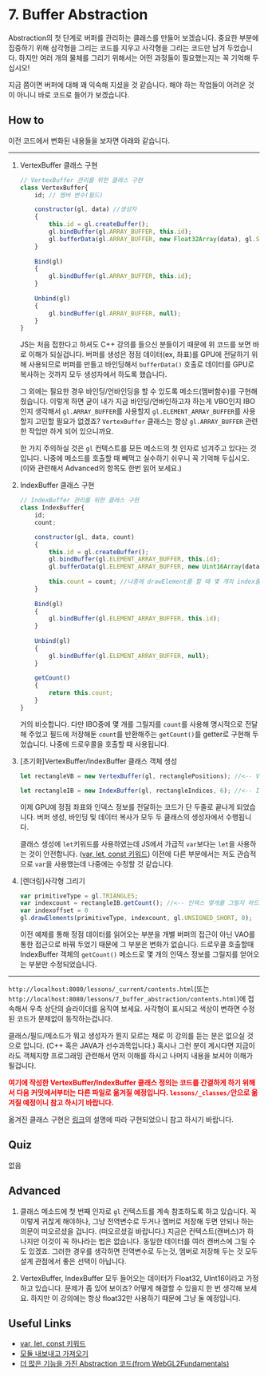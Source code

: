 # 7. Buffer Abstraction

Abstraction의 첫 단계로 버퍼를 관리하는 클래스를 만들어 보겠습니다. 중요한 부분에 집중하기 위해 삼각형을 그리는 코드를 지우고 사각형을 그리는 코드만 남겨 두었습니다. 하지만 여러 개의 물체를 그리기 위해서는 어떤 과정들이 필요했는지는 꼭 기억해 두십시오!

지금 쯤이면 버퍼에 대해 꽤 익숙해 지셨을 것 같습니다. 해야 하는 작업들이 어려운 것이 아니니 바로 코드로 들어가 보겠습니다.

## How to

이전 코드에서 변화된 내용들을 보자면 아래와 같습니다.

---
1. VertexBuffer 클래스 구현

    ```js
    // VertexBuffer 관리를 위한 클래스 구현
    class VertexBuffer{
        id; // 멤버 변수(필드)
    
        constructor(gl, data) //생성자
        {
            this.id = gl.createBuffer(); 
            gl.bindBuffer(gl.ARRAY_BUFFER, this.id); 
            gl.bufferData(gl.ARRAY_BUFFER, new Float32Array(data), gl.STATIC_DRAW);
        }
        
        Bind(gl)
        {
            gl.bindBuffer(gl.ARRAY_BUFFER, this.id);
        }
        
        Unbind(gl)
        {
            gl.bindBuffer(gl.ARRAY_BUFFER, null);
        }
    }
    ```
    
    JS는 처음 접한다고 하셔도 C++ 강의를 들으신 분들이기 때문에 위 코드를 보면 바로 이해가 되실겁니다. 버퍼를 생성은 정점 데이터(ex, 좌표)를 GPU에 전달하기 위해 사용되므로 버퍼를 만들고 바인딩해서 `bufferData()` 호출로 데이터를 GPU로 복사하는 것까지 모두 생성자에서 하도록 했습니다.

    그 외에는 필요한 경우 바인딩/언바인딩을 할 수 있도록 메소드(멤버함수)를 구현해 줬습니다. 이렇게 하면 굳이 내가 지금 바인딩/언바인하고자 하는게 VBO인지 IBO인지 생각해서 `gl.ARRAY_BUFFER`를 사용할지 `gl.ELEMENT_ARRAY_BUFFER`를 사용할지 고민할 필요가 없겠죠? `VertexBuffer` 클래스는 항상 `gl.ARRAY_BUFFER` 관련한 작업만 하게 되어 있으니까요.
    
    한 가지 주의하실 것은 `gl` 컨텍스트를 모든 메소드의 첫 인자로 넘겨주고 있다는 것입니다. 나중에 메소드를 호출할 때 빼먹고 실수하기 쉬우니 꼭 기억해 두십시오. (이와 관련해서 Advanced의 항목도 한번 읽어 보세요.)

2. IndexBuffer 클래스 구현

    ```js
    // IndexBuffer 관리를 위한 클래스 구현
    class IndexBuffer{
        id;
        count;

        constructor(gl, data, count)
        {
            this.id = gl.createBuffer(); 
            gl.bindBuffer(gl.ELEMENT_ARRAY_BUFFER, this.id); 
            gl.bufferData(gl.ELEMENT_ARRAY_BUFFER, new Uint16Array(data), gl.STATIC_DRAW);
            
            this.count = count; //나중에 drawElement를 할 때 몇 개의 index를 그릴 것인지 명시해 주어야 하므로 따로 저장함
        }
        
        Bind(gl)
        {
            gl.bindBuffer(gl.ELEMENT_ARRAY_BUFFER, this.id);
        }
        
        Unbind(gl)
        {
            gl.bindBuffer(gl.ELEMENT_ARRAY_BUFFER, null);
        }
        
        getCount()
        {
            return this.count;
        }
    }
    ```

    거의 비슷합니다. 다만 IBO중에 몇 개를 그릴지를 `count`를 사용해 명시적으로 전달해 주었고 필드에 저장해둔 `count`를 반환해주는 `getCount()`를 getter로 구현해 두었습니다. 나중에 드로우콜을 호출할 때 사용됩니다.

3. [초기화]VertexBuffer/IndexBuffer 클래스 객체 생성

    ```js
    let rectangleVB = new VertexBuffer(gl, rectanglePositions); //<-- VertexBuffer 클래스 사용

    let rectangleIB = new IndexBuffer(gl, rectangleIndices, 6); //<-- IndexBuffer 클래스 사용
    ```

    이제 GPU에 정점 좌표와 인덱스 정보를 전달하는 코드가 단 두줄로 끝나게 되었습니다. 버퍼 생성, 바인딩 및 데이터 복사가 모두 두 클래스의 생성자에서 수행됩니다. 
    
    클래스 생성에 `let`키워드를 사용하였는데 JS에서 가급적 `var`보다는 `let`을 사용하는 것이 안전합니다. ([var, let, const 키워드](https://velog.io/@bathingape/JavaScript-var-let-const-%EC%B0%A8%EC%9D%B4%EC%A0%90)) 이전에 다른 부분에서는 저도 관습적으로 `var`을 사용했는데 나중에는 수정할 것 같습니다.

4. [렌더링]사각형 그리기

    ```js
    var primitiveType = gl.TRIANGLES;
    var indexcount = rectangleIB.getCount(); //<-- 인덱스 몇개를 그릴지 하드코딩하지 않고 IB로부터 얻어옵니다.
    var indexoffset = 0
    gl.drawElements(primitiveType, indexcount, gl.UNSIGNED_SHORT, 0);
    ```

    이전 예제를 통해 정점 데이터를 읽어오는 부분을 개별 버퍼의 접근이 아닌 VAO를 통한 접근으로 바꿔 두었기 때문에 그 부분은 변화가 없습니다. 드로우콜 호출할때 IndexBuffer 객체의 `getCount()` 메소드로 몇 개의 인덱스 정보를 그릴지를 얻어오는 부분만 수정되었습니다.

---

`http://localhost:8080/lessons/_current/contents.html`(또는 `http://localhost:8080/lessons/7_buffer_abstraction/contents.html`)에 접속해서 우측 상단의 슬라이더를 움직여 보세요. 사각형이 표시되고 색상이 변하면 수정된 코드가 문제없이 동작하는겁니다.

클래스/필드/메소드가 뭐고 생성자가 뭔지 모르는 채로 이 강의를 듣는 분은 없으실 것으로 압니다. (C++ 혹은 JAVA가 선수과목입니다.) 혹시나 그런 분이 계시다면 지금이라도 객체지향 프로그래밍 관련해서 먼저 이해를 하시고 나머지 내용을 보셔야 이해가 될겁니다.

<span style="color:red">**여기에 작성한 VertexBuffer/IndexBuffer 클래스 정의는 코드를 간결하게 하기 위해서 다음 커밋에서부터는 다른 파일로 옮겨질 예정입니다. `lessons/_classes/`안으로 옮겨질 예정이니 참고 하시기 바랍니다.**</span>

옮겨진 클래스 구현은 [링크](https://ko.javascript.info/import-export)의 설명에 따라 구현되었으니 참고 하시기 바랍니다.

## Quiz

없음

## Advanced

1. 클래스 메소드에 첫 번째 인자로 `gl` 컨텍스트를 계속 참조하도록 하고 있습니다. 꼭 이렇게 귀찮게 해야하나, 그냥 전역변수로 두거나 멤버로 저장해 두면 안되나 하는 의문이 떠오르셨을 겁니다. (떠오르셨길 바랍니다.) 지금은 컨텍스트(캔버스)가 하나지만 이것이 꼭 하나라는 법은 없습니다. 동일한 데이터를 여러 캔버스에 그릴 수도 있겠죠. 그러한 경우를 생각하면 전역변수로 두는것, 멤버로 저장해 두는 것 모두 설계 관점에서 좋은 선택이 아닙니다.

2. VertexBuffer, IndexBuffer 모두 들어오는 데이터가 Float32, UInt16이라고 가정하고 있습니다. 문제가 좀 있어 보이죠? 어떻게 해결할 수 있을지 한 번 생각해 보세요. 하지만 이 강의에는 항상 float32만 사용하기 때문에 그냥 둘 예정입니다.

## Useful Links

- [var, let, const 키워드](https://velog.io/@bathingape/JavaScript-var-let-const-%EC%B0%A8%EC%9D%B4%EC%A0%90)
- [모듈 내보내고 가져오기](https://ko.javascript.info/import-export)
- [더 많은 기능을 가진 Abstraction 코드(from WebGL2Fundamentals)](https://webgl2fundamentals.org/webgl/lessons/ko/webgl-less-code-more-fun.html)
